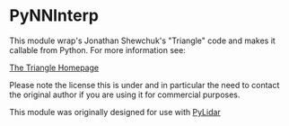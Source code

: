 # PyNNInterp #

This module wrap's Jonathan Shewchuk's "Triangle" code and makes it callable from Python. For more information see:

[The Triangle Homepage](http://www.cs.cmu.edu/~quake/triangle.html)

Please note the license this is under and in particular the need to contact the original author if you are using it for commercial purposes.

This module was originally designed for use with [PyLidar](http://pylidar.org)